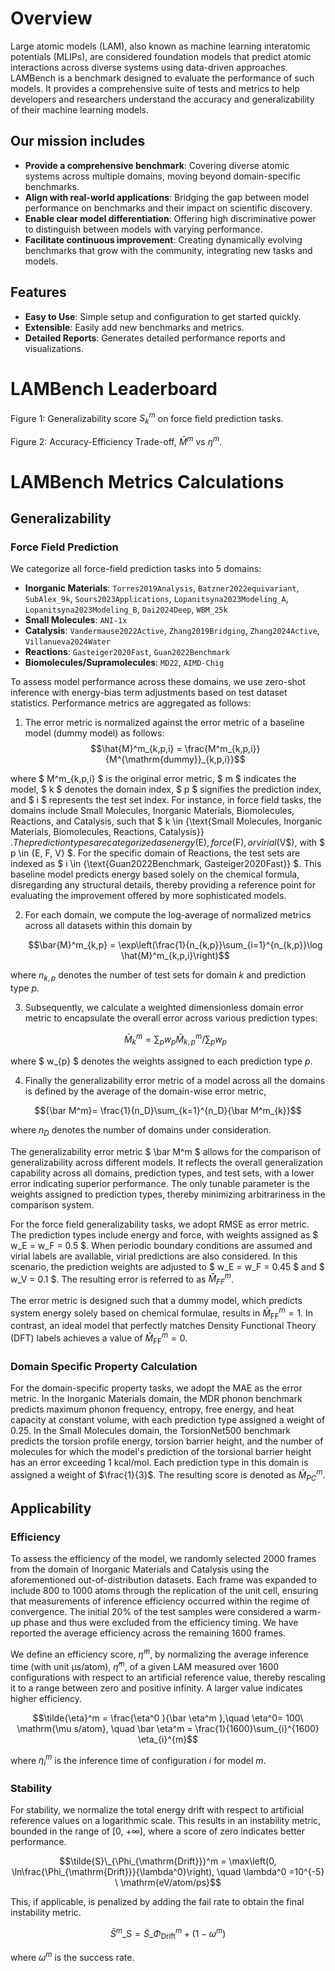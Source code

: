 # Overview

Large atomic models (LAM), also known as machine learning interatomic potentials (MLIPs), are considered foundation models that predict atomic interactions across diverse systems using data-driven approaches. LAMBench is a benchmark designed to evaluate the performance of such models. It provides a comprehensive suite of tests and metrics to help developers and researchers understand the accuracy and generalizability of their machine learning models.

## Our mission includes

- **Provide a comprehensive benchmark**: Covering diverse atomic systems across multiple domains, moving beyond domain-specific benchmarks.
- **Align with real-world applications**: Bridging the gap between model performance on benchmarks and their impact on scientific discovery.
- **Enable clear model differentiation**: Offering high discriminative power to distinguish between models with varying performance.
- **Facilitate continuous improvement**: Creating dynamically evolving benchmarks that grow with the community, integrating new tasks and models.

## Features

- **Easy to Use**: Simple setup and configuration to get started quickly.
- **Extensible**: Easily add new benchmarks and metrics.
- **Detailed Reports**: Generates detailed performance reports and visualizations.

# LAMBench Leaderboard

<!-- radar plot -->
Figure 1: Generalizability score ${S}^m_{k}$ on force field prediction tasks.
<!-- scatter plot -->
Figure 2: Accuracy-Efficiency Trade-off, $\bar{M}^m$ vs $\eta^m$.

# LAMBench Metrics Calculations
## Generalizability

### Force Field Prediction
We categorize all force-field prediction tasks into 5 domains:

- **Inorganic Materials**: `Torres2019Analysis`, `Batzner2022equivariant`, `SubAlex_9k`, `Sours2023Applications`, `Lopanitsyna2023Modeling_A`, `Lopanitsyna2023Modeling_B`, `Dai2024Deep`, `WBM_25k`
- **Small Molecules**: `ANI-1x`
- **Catalysis**: `Vandermause2022Active`, `Zhang2019Bridging`, `Zhang2024Active`, `Villanueva2024Water`
- **Reactions**: `Gasteiger2020Fast`, `Guan2022Benchmark`
- **Biomolecules/Supramolecules**: `MD22`, `AIMD-Chig`

To assess model performance across these domains, we use zero-shot inference with energy-bias term adjustments based on test dataset statistics. Performance metrics are aggregated as follows:

1. The error metric is normalized against the error metric of a baseline model (dummy model) as follows:
$$\hat{M}^m_{k,p,i} = \frac{M^m_{k,p,i}}{M^{\mathrm{dummy}}_{k,p,i}}$$

where $ M^m_{k,p,i} $ is the original error metric, $ m $ indicates the model, $ k $ denotes the domain index, $ p $ signifies the prediction index, and $ i $ represents the test set index.
For instance, in force field tasks, the domains include Small Molecules, Inorganic Materials, Biomolecules, Reactions, and Catalysis, such that $ k \in \{\text{Small Molecules, Inorganic Materials, Biomolecules, Reactions, Catalysis}\} $. The prediction types are categorized as energy ($E$), force ($F$), or virial ($V$), with $ p \in \{E, F, V\} $.
For the specific domain of Reactions, the test sets are indexed as $ i \in \{\text{Guan2022Benchmark, Gasteiger2020Fast}\} $. This baseline model predicts energy based solely on the chemical formula, disregarding any structural details, thereby providing a reference point for evaluating the improvement offered by more sophisticated models.

2. For each domain, we compute the log-average of normalized metrics across all datasets  within this domain by

    $$\bar{M}^m_{k,p} = \exp\left(\frac{1}{n_{k,p}}\sum_{i=1}^{n_{k,p}}\log \hat{M}^m_{k,p,i}\right)$$

where $n_{k,p}$ denotes the number of test sets for domain $k$ and prediction type $p$.

3. Subsequently, we calculate a weighted dimensionless domain error metric to encapsulate the overall error across various prediction types:

    $$\bar{M}^m_{k}  = \sum_p w_{p} \bar{M}^m_{k,p} \Bigg/ \sum_p w_{p}$$

where $ w_{p} $ denotes the weights assigned to each prediction type $p$.

4. Finally the generalizability error metric of a model across all the domains is defined by the average of the domain-wise error metric,

$${\bar M^m}= \frac{1}{n_D}\sum_{k=1}^{n_D}{\bar M^m_{k}}$$

where $n_D$ denotes the number of domains under consideration.

The generalizability error metric $ \bar M^m $ allows for the comparison of generalizability across different models.
It reflects the overall generalization capability across all domains, prediction types, and test sets, with a lower error indicating superior performance.
The only tunable parameter is the weights assigned to prediction types, thereby minimizing arbitrariness in the comparison system.

For the force field generalizability tasks, we adopt RMSE as error metric.
The prediction types include energy and force, with weights assigned as $ w_E = w_F = 0.5 $.
When periodic boundary conditions are assumed and virial labels are available, virial predictions are also considered.
In this scenario, the prediction weights are adjusted to $ w_E = w_F = 0.45 $ and $ w_V = 0.1 $.
The resulting error is referred to as $\bar M^{m}_{FF}$.

The error metric is designed such that a dummy model, which predicts system energy solely based on chemical formulae, results in $\bar{M}^m_{\mathrm{FF}}=1$.
In contrast, an ideal model that perfectly matches Density Functional Theory (DFT) labels achieves a value of $\bar{M}^m_{\mathrm{FF}}=0$.



### Domain Specific Property Calculation

For the domain-specific property tasks, we adopt the MAE as the error metric.
In the Inorganic Materials domain, the MDR phonon benchmark predicts maximum phonon
frequency, entropy, free energy, and heat capacity at constant volume, with each prediction type assigned a weight of 0.25.
In the Small Molecules domain, the TorsionNet500 benchmark predicts the torsion profile energy, torsion barrier height, and the number of molecules for which the model's prediction of the torsional barrier height has an error exceeding 1 kcal/mol.
Each prediction type in this domain is assigned a weight of $\frac{1}{3}$.
The resulting score is denoted as $\bar M^{m}_{PC}$.


## Applicability
### Efficiency

To assess the efficiency of the model, we randomly selected 2000 frames from the domain of Inorganic Materials and Catalysis using the aforementioned out-of-distribution datasets. Each frame was expanded to include 800 to 1000 atoms through the replication of the unit cell, ensuring that measurements of inference efficiency occurred within the regime of convergence. The initial 20% of the test samples were considered a warm-up phase and thus were excluded from the efficiency timing. We have reported the average efficiency across the remaining 1600 frames.

We define an efficiency score,  $\tilde{\eta}^m$, by normalizing the average inference time (with unit $\mathrm{\mu s/atom}$), $\bar \eta^m$, of a given LAM measured over 1600 configurations with respect to an artificial reference value, thereby rescaling it to a range between zero and positive infinity. A larger value indicates higher efficiency.

$$\tilde{\eta}^m = \frac{\eta^0 }{\bar \eta^m },\quad \eta^0= 100\  \mathrm{\mu s/atom}, \quad \bar \eta^m = \frac{1}{1600}\sum_{i}^{1600} \eta_{i}^{m}$$

where $\eta_{i}^{m}$ is the inference time of configuration $i$ for model $m$.

### Stability
For stability, we normalize the total energy drift with respect to artificial reference values on a logarithmic scale. This results in an instability metric, bounded in the range of [0, $+\infty$], where a score of zero indicates better performance.

$$\tilde{S}\_{\Phi_{\mathrm{Drift}}}^m = \max\left(0, \ln\frac{\Phi_{\mathrm{Drift}}}{\lambda^0}\right), \quad \lambda^0 =10^{-5} \ \mathrm{eV/atom/ps}$$

This, if applicable, is penalized by adding the fail rate to obtain the final instability metric.

$$\bar S^m\_{\mathrm{S}} = \tilde{S}\_{\Phi_{\mathrm{Drift}}}^m + (1 - \omega^m)$$

where $\omega^m$ is the success rate.
